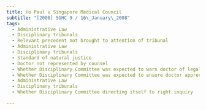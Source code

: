 ```yaml
---
title: Ho Paul v Singapore Medical Council 
subtitle: "[2008] SGHC 9 / 16\_January\_2008"
tags:
  - Administrative Law
  - Disciplinary tribunals
  - Relevant precedent not brought to attention of tribunal
  - Administrative Law
  - Disciplinary tribunals
  - Standard of natural justice
  - Doctor not represented by counsel
  - Whether Disciplinary Committee was expected to warn doctor of legal implications of not cross-examining witnesses
  - Whether Disciplinary Committee was expected to ensure doctor appreciated importance of mitigation plea
  - Administrative Law
  - Disciplinary tribunals
  - Whether Disciplinary Committee directing itself to right inquiry

---
```


